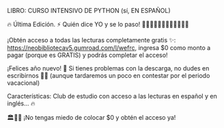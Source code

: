 LIBRO: CURSO INTENSIVO DE PYTHON (sí, EN ESPAÑOL) 

🔥 Última Edición. ⚡ Quién dice YO y se lo paso! 🙋🏼‍♂️🙋🏼‍♀️✋🏼✋🏼✋🏼

¡Obtén acceso a todas las lecturas completamente gratis ✨: https://neobibliotecav5.gumroad.com/l/wefrc, ingresa $0 como monto a pagar (porque es GRATIS) y podrás completar el acceso! 

¡Felices año nuevo! 🥳 Si tienes problemas con la descarga, no dudes en escribirnos 🙌🏼 (aunque tardaremos un poco en contestar por el periodo vacacional)

Características: Club de estudio con acceso a las lecturas en español y en inglés... 🔥

🏛🧠🌿 ¡No tengas miedo de colocar $0 y obtén el acceso ya!